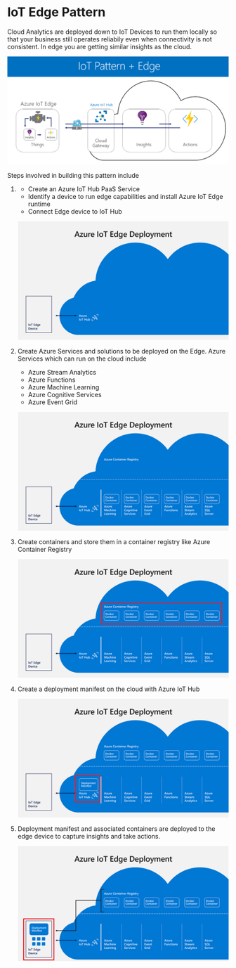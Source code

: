 # IoT Edge Pattern

Cloud Analytics are deployed down to IoT Devices to run them locally so that your business still operates reliabily even when connectivity is not consistent. In edge you are getting similar insights as the cloud.

![IoT Edge Pattern](/images/01_cloud_edge_pattern.png)

Steps involved in building this pattern include

1. 
    * Create an Azure IoT Hub PaaS Service
    * Identify a device to run edge capabilities and install Azure IoT Edge runtime
    * Connect Edge device to IoT Hub
  
    ![IoT Edge Pattern](/images/02_iot_hub_managed_edge.png)

2. Create Azure Services and solutions to be deployed on the Edge. Azure Services which can run on the cloud include
    * Azure Stream Analytics
    * Azure Functions
    * Azure Machine Learning
    * Azure Cognitive Services
    * Azure Event Grid

    ![IoT Edge Pattern](/images/03_iot_edge_containers_on_cloud.png)

3. Create containers and store them in a container registry like Azure Container Registry

    ![IoT Edge Pattern](/images/04_iot_edge_container_registry.png)

4. Create a deployment manifest on the cloud with Azure IoT Hub

    ![IoT Edge Pattern](/images/05_iot_hub_deployment_manifest.png)

5. Deployment manifest and associated containers are deployed to the edge device to capture insights and take actions.

    ![IoT Edge Pattern](/images/06_iot_edge_deployment_complete.png)
